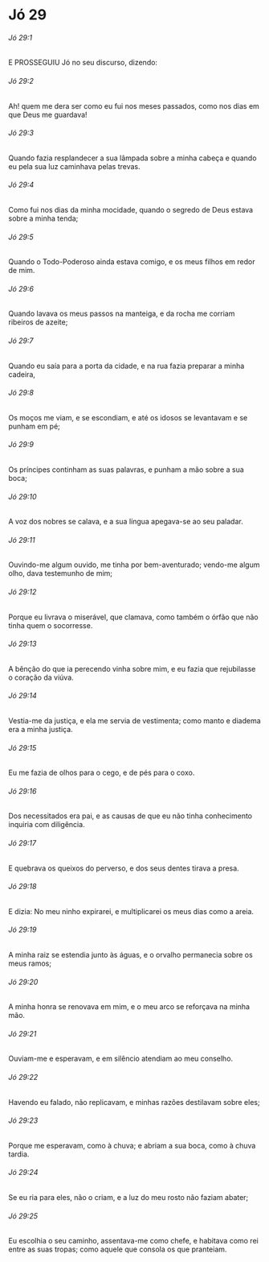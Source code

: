 # Jó 29

###### Jó 29:1

E PROSSEGUIU Jó no seu discurso, dizendo:

###### Jó 29:2

Ah! quem me dera ser como eu fui nos meses passados, como nos dias em que Deus me guardava!

###### Jó 29:3

Quando fazia resplandecer a sua lâmpada sobre a minha cabeça e quando eu pela sua luz caminhava pelas trevas.

###### Jó 29:4

Como fui nos dias da minha mocidade, quando o segredo de Deus estava sobre a minha tenda;

###### Jó 29:5

Quando o Todo-Poderoso ainda estava comigo, e os meus filhos em redor de mim.

###### Jó 29:6

Quando lavava os meus passos na manteiga, e da rocha me corriam ribeiros de azeite;

###### Jó 29:7

Quando eu saía para a porta da cidade, e na rua fazia preparar a minha cadeira,

###### Jó 29:8

Os moços me viam, e se escondiam, e até os idosos se levantavam e se punham em pé;

###### Jó 29:9

Os príncipes continham as suas palavras, e punham a mão sobre a sua boca;

###### Jó 29:10

A voz dos nobres se calava, e a sua língua apegava-se ao seu paladar.

###### Jó 29:11

Ouvindo-me algum ouvido, me tinha por bem-aventurado; vendo-me algum olho, dava testemunho de mim;

###### Jó 29:12

Porque eu livrava o miserável, que clamava, como também o órfão que não tinha quem o socorresse.

###### Jó 29:13

A bênção do que ia perecendo vinha sobre mim, e eu fazia que rejubilasse o coração da viúva.

###### Jó 29:14

Vestia-me da justiça, e ela me servia de vestimenta; como manto e diadema era a minha justiça.

###### Jó 29:15

Eu me fazia de olhos para o cego, e de pés para o coxo.

###### Jó 29:16

Dos necessitados era pai, e as causas de que eu não tinha conhecimento inquiria com diligência.

###### Jó 29:17

E quebrava os queixos do perverso, e dos seus dentes tirava a presa.

###### Jó 29:18

E dizia: No meu ninho expirarei, e multiplicarei os meus dias como a areia.

###### Jó 29:19

A minha raiz se estendia junto às águas, e o orvalho permanecia sobre os meus ramos;

###### Jó 29:20

A minha honra se renovava em mim, e o meu arco se reforçava na minha mão.

###### Jó 29:21

Ouviam-me e esperavam, e em silêncio atendiam ao meu conselho.

###### Jó 29:22

Havendo eu falado, não replicavam, e minhas razões destilavam sobre eles;

###### Jó 29:23

Porque me esperavam, como à chuva; e abriam a sua boca, como à chuva tardia.

###### Jó 29:24

Se eu ria para eles, não o criam, e a luz do meu rosto não faziam abater;

###### Jó 29:25

Eu escolhia o seu caminho, assentava-me como chefe, e habitava como rei entre as suas tropas; como aquele que consola os que pranteiam.

